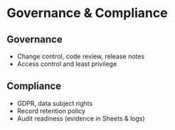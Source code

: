 # Governance & Compliance

## Governance
- Change control, code review, release notes
- Access control and least privilege

## Compliance
- GDPR, data subject rights
- Record retention policy
- Audit readiness (evidence in Sheets & logs)
